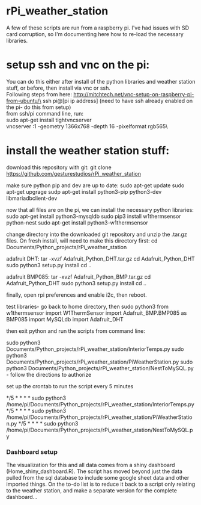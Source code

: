 # rPi_weather_station
A few of these scripts are run from a raspberry pi.  I've had issues with SD card corruption, so I'm documenting here how to re-load the necessary libraries.

# setup ssh and vnc on the pi:
You can do this either after install of the python libraries and weather station stuff, or before, then install via vnc or ssh.\
Following steps from here: http://mitchtech.net/vnc-setup-on-raspberry-pi-from-ubuntu/\
ssh pi@[pi ip address]  (need to have ssh already enabled on the pi- do this from setup)\
from ssh/pi command line, run:\
sudo apt-get install tightvncserver\
vncserver :1 -geometry 1366x768 -depth 16 -pixelformat rgb565\

# install the weather station stuff:
download this repository with git:
git clone https://github.com/gesturestudios/rPi_weather_station

make sure python pip and dev are up to date:
sudo apt-get update
sudo apt-get upgrage
sudp apt-get install python3-pip python3-dev libmariadbclient-dev

now that all files are on the pi, we can install the necessary python libraries:
sudo apt-get install python3-mysqldb
sudo pip3 install w1thermsensor python-nest
sudo apt-get install python3-w1thermsensor

change directory into the downloaded git repository and unzip the .tar.gz files.  On fresh install, will need to make this directory first:
cd Documents/Python_projects/rPi_weather_station

adafruit DHT:
tar -xvzf Adafruit_Python_DHT.tar.gz
cd Adafruit_Python_DHT
sudo python3 setup.py install
cd ..

adafruit BMP085:
tar -xvzf Adafruit_Python_BMP.tar.gz
cd Adafruit_Python_DHT
sudo python3 setup.py install
cd ..

finally, open rpi preferences and enable i2c, then reboot.

test libraries- go back to home directory, then
sudo python3
from w1thermsensor import W1ThermSensor
import Adafruit_BMP.BMP085 as BMP085
import MySQLdb
import Adafruit_DHT

then exit python and run the scripts from command line:

sudo python3 Documents/Python_projects/rPi_weather_station/InteriorTemps.py
sudo python3 Documents/Python_projects/rPi_weather_station/PiWeatherStation.py
sudo python3 Documents/Python_projects/rPi_weather_station/NestToMySQL.py - follow the directions to authorize

set up the crontab to run the script every 5 minutes

*/5 * * * * sudo python3 /home/pi/Documents/Python_projects/rPi_weather_station/InteriorTemps.py
*/5 * * * * sudo python3 /home/pi/Documents/Python_projects/rPi_weather_station/PiWeatherStation.py
*/5 * * * * sudo python3 /home/pi/Documents/Python_projects/rPi_weather_station/NestToMySQL.py

### Dashboard setup ###
The visualization for this and all data comes from a shiny dashboard (Home_shiny_dashboard.R).  The script has moved beyond just the data pulled from the sql database to include some google sheet data and other imported things.  On the to-do list is to reduce it back to a script only relating to the weather station, and make a separate version for the complete dashboard...

